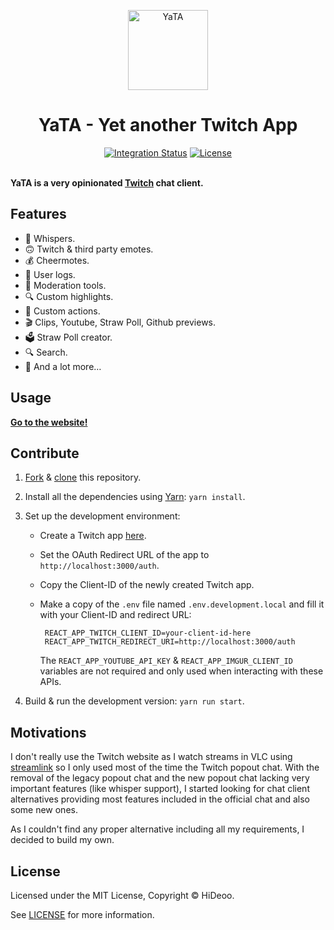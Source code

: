 <p align="center">
  <img alt="YaTA" src="https://i.imgur.com/tai1mEA.png" width="128">
  <h1 align="center">YaTA - Yet another Twitch App</h1>
</p>

<p align="center">
  <a href="https://github.com/HiDeoo/YaTA/actions?query=workflow%3Aintegration"><img alt="Integration Status" src="https://github.com/HiDeoo/YaTA/workflows/integration/badge.svg"></a>
  <a href="https://github.com/HiDeoo/YaTA/blob/master/LICENSE"><img alt="License" src="https://badgen.net/badge/license/MIT/blue"></a>
  <br /><br />
</p>

**YaTA is a very opinionated [Twitch](https://www.twitch.tv) chat client.**

## Features

- 💬 Whispers.
- 🙃 Twitch & third party emotes.
- 💰 Cheermotes.
- 📖 User logs.
- 🔨 Moderation tools.
- 🔍 Custom highlights.
- 🔫 Custom actions.
- 🎬 Clips, Youtube, Straw Poll, Github previews.
- 🗳️ Straw Poll creator.
- 🔍 Search.
- 🚀 And a lot more…

## Usage

**[Go to the website!](https://yata.vercel.app)**

## Contribute

1. [Fork](https://help.github.com/articles/fork-a-repo) & [clone](https://help.github.com/articles/cloning-a-repository) this repository.
2. Install all the dependencies using [Yarn](https://yarnpkg.com): `yarn install`.
3. Set up the development environment:

   - Create a Twitch app [here](https://dev.twitch.tv/console/apps).
   - Set the OAuth Redirect URL of the app to `http://localhost:3000/auth`.
   - Copy the Client-ID of the newly created Twitch app.
   - Make a copy of the `.env` file named `.env.development.local` and fill it with your Client-ID and redirect URL:

     ```env
      REACT_APP_TWITCH_CLIENT_ID=your-client-id-here
      REACT_APP_TWITCH_REDIRECT_URI=http://localhost:3000/auth
     ```

     The `REACT_APP_YOUTUBE_API_KEY` & `REACT_APP_IMGUR_CLIENT_ID` variables are not required and only used when interacting with these APIs.

4. Build & run the development version: `yarn run start`.

## Motivations

I don't really use the Twitch website as I watch streams in VLC using [streamlink](https://github.com/streamlink/streamlink) so I only used most of the time the Twitch popout chat. With the removal of the legacy popout chat and the new popout chat lacking very important features (like whisper support), I started looking for chat client alternatives providing most features included in the official chat and also some new ones.

As I couldn't find any proper alternative including all my requirements, I decided to build my own.

## License

Licensed under the MIT License, Copyright © HiDeoo.

See [LICENSE](https://github.com/HiDeoo/YaTA/blob/master/LICENSE) for more information.

